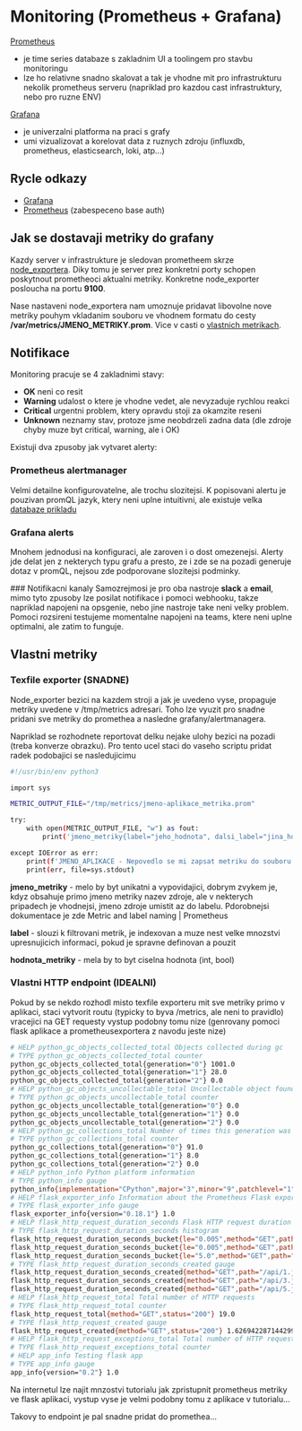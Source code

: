 # Monitoring (Prometheus + Grafana)

[Prometheus](https://prometheus.io/docs/introduction/overview/)
- je time series databaze s zakladnim UI a toolingem pro stavbu monitoringu
- lze ho relativne snadno skalovat a tak je vhodne mit pro infrastrukturu nekolik prometheus serveru (napriklad pro kazdou cast infrastruktury, nebo pro ruzne ENV)


[Grafana](https://grafana.com/docs/)
- je univerzalni platforma na praci s grafy
- umi vizualizovat a korelovat data z ruznych zdroju (influxdb, prometheus, elasticsearch, loki, atp...)

## Rycle odkazy
 * [Grafana](https://graph) 
 * [Prometheus](http://prometheus) (zabespeceno base auth)


## Jak se dostavaji metriky do grafany

Kazdy server v infrastrukture je sledovan prometheem skrze [node_exportera](https://github.com/prometheus/node_exporter). Diky tomu je server prez konkretni porty schopen poskytnout prometheoci aktualni metriky. Konkretne node_exporter posloucha na portu **9100**. 

Nase nastaveni node_exportera nam umoznuje pridavat libovolne nove metriky pouhym vkladanim souboru ve vhodnem formatu do cesty **/var/metrics/JMENO_METRIKY.prom**. Vice v casti o [vlastnich metrikach](#vlastni-metriky).



## Notifikace

Monitoring pracuje se 4 zakladnimi stavy:

 * **OK** neni co resit
 * **Warning** udalost o ktere je vhodne vedet, ale nevyzaduje rychlou reakci
 * **Critical** urgentni problem, ktery opravdu stoji za okamzite reseni
 * **Unknown** neznamy stav, protoze jsme neobdrzeli zadna data (dle zdroje chyby muze byt critical, warning, ale i OK)


Existuji dva zpusoby jak vytvaret alerty:

### Prometheus alertmanager
Velmi detailne konfigurovatelne, ale trochu slozitejsi. K popisovani alertu je pouzivan promQL jazyk, ktery neni uplne intuitivni, ale existuje velka [databaze prikladu](https://awesome-prometheus-alerts.grep.to/rules.html) 

### Grafana alerts 
Mnohem jednodusi na konfiguraci, ale zaroven i o dost omezenejsi. Alerty jde delat jen z nekterych typu grafu a presto, ze i zde se na pozadi generuje dotaz v promQL, nejsou zde podporovane slozitejsi podminky.


### Notifikacni kanaly
Samozrejmosi je pro oba nastroje **slack** a **email**, mimo tyto zpusoby lze posilat notifikace i pomoci webhooku, takze napriklad napojeni na opsgenie, nebo jine nastroje take neni velky problem. Pomoci rozsireni testujeme momentalne napojeni na teams, ktere neni uplne optimalni, ale zatim to funguje.


## Vlastni metriky
 

### Texfile exporter (SNADNE)
Node_exporter bezici na kazdem stroji a jak je uvedeno vyse, propaguje metriky uvedene v /tmp/metrics adresari. Toho lze vyuzit pro snadne pridani sve metriky do promethea a nasledne grafany/alertmanagera.

 

Napriklad se rozhodnete reportovat delku nejake ulohy bezici na pozadi (treba konverze obrazku). Pro tento ucel staci do vaseho scriptu pridat radek podobajici se nasledujicimu

 

```bash
#!/usr/bin/env python3

import sys

METRIC_OUTPUT_FILE="/tmp/metrics/jmeno-aplikace_metrika.prom"

try:  
    with open(METRIC_OUTPUT_FILE, "w") as fout:
        print('jmeno_metriky{label="jeho_hodnota", dalsi_label="jina_hodnota"} hodnota_metriky', file=fout)

except IOError as err:
    print(f'JMENO_APLIKACE - Nepovedlo se mi zapsat metriku do souboru {METRIC_OUTPUT_FILE}, ale pokracuju', file=sys.stderr)
    print(err, file=sys.stdout)

```
 

**jmeno_metriky** - melo by byt unikatni a vypovidajici, dobrym zvykem je, kdyz obsahuje primo jmeno metriky nazev zdroje, ale v nekterych pripadech je vhodnejsi, jmeno zdroje umistit az do labelu. Pdorobnejsi dokumentace je zde Metric and label naming | Prometheus 

**label** - slouzi k filtrovani metrik, je indexovan a muze nest velke mnozstvi upresnujicich informaci, pokud je spravne definovan a pouzit

**hodnota_metriky** - mela by to byt ciselna hodnota (int, bool)

 

### Vlastni HTTP endpoint (IDEALNI)
Pokud by se nekdo rozhodl misto texfile exporteru mit sve metriky primo v aplikaci, staci vytvorit routu (typicky to  byva /metrics, ale neni to pravidlo) vracejici na GET requesty vystup podobny tomu nize (genrovany pomoci flask aplikace a prometheusexportera z navodu jeste nize)

 

```bash
# HELP python_gc_objects_collected_total Objects collected during gc
# TYPE python_gc_objects_collected_total counter
python_gc_objects_collected_total{generation="0"} 1001.0
python_gc_objects_collected_total{generation="1"} 28.0
python_gc_objects_collected_total{generation="2"} 0.0
# HELP python_gc_objects_uncollectable_total Uncollectable object found during GC
# TYPE python_gc_objects_uncollectable_total counter
python_gc_objects_uncollectable_total{generation="0"} 0.0
python_gc_objects_uncollectable_total{generation="1"} 0.0
python_gc_objects_uncollectable_total{generation="2"} 0.0
# HELP python_gc_collections_total Number of times this generation was collected
# TYPE python_gc_collections_total counter
python_gc_collections_total{generation="0"} 91.0
python_gc_collections_total{generation="1"} 8.0
python_gc_collections_total{generation="2"} 0.0
# HELP python_info Python platform information
# TYPE python_info gauge
python_info{implementation="CPython",major="3",minor="9",patchlevel="1",version="3.9.1"} 1.0
# HELP flask_exporter_info Information about the Prometheus Flask exporter
# TYPE flask_exporter_info gauge
flask_exporter_info{version="0.18.1"} 1.0
# HELP flask_http_request_duration_seconds Flask HTTP request duration in seconds
# TYPE flask_http_request_duration_seconds histogram
flask_http_request_duration_seconds_bucket{le="0.005",method="GET",path="/api/1.json",status="200"} 0.0
flask_http_request_duration_seconds_bucket{le="0.005",method="GET",path="/api/3.json",status="200"} 0.0
flask_http_request_duration_seconds_bucket{le="5.0",method="GET",path="/api/5.json",status="200"} 3.0
# TYPE flask_http_request_duration_seconds_created gauge
flask_http_request_duration_seconds_created{method="GET",path="/api/1.json",status="200"} 1.626942287144087e+09
flask_http_request_duration_seconds_created{method="GET",path="/api/3.json",status="200"} 1.626942300849689e+09
flask_http_request_duration_seconds_created{method="GET",path="/api/5.json",status="200"} 1.6269423125495622e+09
# HELP flask_http_request_total Total number of HTTP requests
# TYPE flask_http_request_total counter
flask_http_request_total{method="GET",status="200"} 19.0
# TYPE flask_http_request_created gauge
flask_http_request_created{method="GET",status="200"} 1.626942287144299e+09
# HELP flask_http_request_exceptions_total Total number of HTTP requests which resulted in an exception
# TYPE flask_http_request_exceptions_total counter
# HELP app_info Testing flask app
# TYPE app_info gauge
app_info{version="0.2"} 1.0
```


Na internetul lze najit mnzostvi tutorialu jak zpristupnit prometheus metriky ve flask aplikaci, vystup vyse je velmi podobny tomu z aplikace v tutorialu…

 

Takovy to endpoint je pal snadne pridat do promethea…
